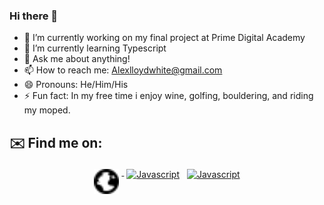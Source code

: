 ### Hi there 👋

- 🔭 I’m currently working on my final project at Prime Digital Academy
- 🌱 I’m currently learning Typescript 
- 💬 Ask me about anything!
- 📫 How to reach me: Alexlloydwhite@gmail.com
- 😄 Pronouns: He/Him/His
- ⚡ Fun fact: In my free time i enjoy wine, golfing, bouldering, and riding my moped.

## ✉️ Find me on:

<p align="center">
 <a href="https://main.d2jreu9t03q8rx.amplifyapp.com/" target="_blank" rel="noopener noreferrer"> <img src="https://raw.githubusercontent.com/iconic/open-iconic/master/svg/globe.svg" alt="Javascript" height="40" style="vertical-align:top; margin:4px"> </a>
 <a href="https://www.linkedin.com/in/alex-white-92aa88200/" target="_blank" rel="noopener noreferrer"> <img src="https://cdn.jsdelivr.net/npm/simple-icons@v3/icons/linkedin.svg" alt="Javascript" height="40" style="vertical-align:top; margin:4px"></a>
 <a href="mailto:alexlloydwhite@gmail.com"> <img src="https://cdn.jsdelivr.net/npm/simple-icons@v3/icons/gmail.svg" alt="Javascript" height="40" style="vertical-align:top; margin:4px"></a>
</p>
